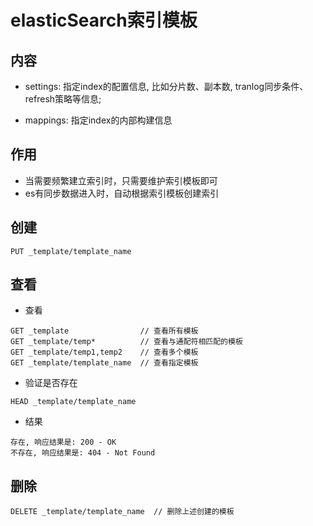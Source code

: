 # elasticSearch索引模板

## 内容

+ settings: 指定index的配置信息, 比如分片数、副本数, tranlog同步条件、refresh策略等信息;

+ mappings: 指定index的内部构建信息

## 作用

+ 当需要频繁建立索引时，只需要维护索引模板即可
+ es有同步数据进入时，自动根据索引模板创建索引

## 创建

```
PUT _template/template_name
```

## 查看

- 查看

```
GET _template                // 查看所有模板
GET _template/temp*          // 查看与通配符相匹配的模板
GET _template/temp1,temp2    // 查看多个模板
GET _template/template_name  // 查看指定模板
```

- 验证是否存在

```
HEAD _template/template_name
```

- 结果

```
存在, 响应结果是: 200 - OK
不存在, 响应结果是: 404 - Not Found
```

## 删除

```
DELETE _template/template_name	// 删除上述创建的模板
```

